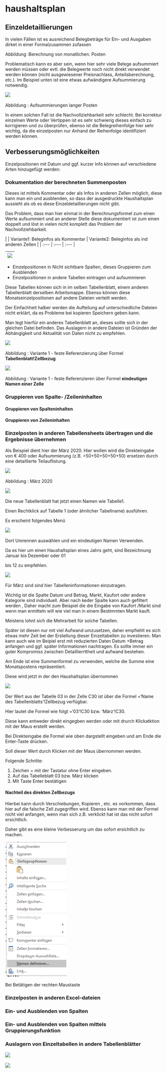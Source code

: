 # haushaltsplan

## Einzeldetaillierungen

In vielen Fällen ist es ausreichend Belegbeträge für Ein- und Ausgaben dirket in einer Formalzusammen zufassen

Abbildung :Berechnung von monatlichen. Posten

Problematisch kann es aber sein, wenn hier sehr viele Belege aufsummiert werden müssen oder evtl. die Belegwerte noch nicht direkt verwendet werden können \(nicht ausgewiesener Preisnachlass, Anteilsberechnung, etc.\). Im Beispiel unten ist eine etwas aufwändigere Aufsummierung notwendig.

![](https://github.com/UserVBAStuff/MyFirstRepo/tree/ff5af93104261383d6807e8b30c9005f199ce2b3/.gitbook/assets/1-1%20%281%29.png)

Abbildung : Aufsummierungen langer Posten

In einem solchen Fall ist die Nachvollziehbarkeit sehr schlecht. Bei korrektur einzelnen Werte oder Vertippen ist es sehr schwierig dieses einfach zu korrigieren und zu überprüfen, ebenso ist die Belegreihenfolge hier sehr wichtig, da die einzelposten nur Anhand der Reihenfolge identifiziert werden können.

## Verbesserungsmöglichkeiten

Einzelpositionen mit Datum und ggf. kurzer Info können auf verschiedene Arten hinzugefügt werden:

### Dokumentation der berechneten Summenposten

Dieses ist mittels Kommentar oder als Infos in anderen Zellen möglich, diese kann man ein und ausblenden, so dass der ausgedruckte Haushaltsplan aussieht als ob es diese Einzeldetaillierungen nicht gibt.

Das Problem, dass man hier einmal in der Berechnungsformel zum einen Werte aufsummiert und an anderer Stelle diese dokumentiert ist zum einen doppelt und löst in vielen nicht komplett das Problem der Nachvollziehbarkeit.

\| \| Variante1: Beleginfos als Kommentar \| Variante2: Beleginfos als ind anderen Zellen \| \| :--- \| :--- \| :--- \|

| ![](https://github.com/UserVBAStuff/MyFirstRepo/tree/ff5af93104261383d6807e8b30c9005f199ce2b3/.gitbook/assets/2-1%20%281%29.png) |
| :--- |


* Einzelpositionen in Nicht sichtbare Spalten, dieses Gruppieren zum Ausblenden
* Einzelpositionen in andere Tabellen eintragen und aufsummieren

Diese Tabellen können sich in im selben Tabellenblatt, einem anderen Tabellenblatt derselben Arbeitsmappe. Ebenso können diese Monatseinzelpositionen auf andere Dateien verteilt werden.

Der Einfachheit halber werden die Aufteilung auf unterschiedliche Dateien nicht erklärt, da es Probleme bei kopieren Speichern geben kann.

Man legt hierfür ein anderes Tabellenblatt an, dieses sollte sich in der gleichen Datei befinden. Das Auslagern in andere Dateien ist Gründen der Abhängigkeit und Aktualität von Daten nicht zu empfehlen.

![](https://github.com/UserVBAStuff/MyFirstRepo/tree/ff5af93104261383d6807e8b30c9005f199ce2b3/.gitbook/assets/5-1%20%281%29.png)

Abbildung : Variante 1 - feste Referenzierung über Formel **Tabellenblatt!Zellbezug**

![](https://github.com/UserVBAStuff/MyFirstRepo/tree/ff5af93104261383d6807e8b30c9005f199ce2b3/.gitbook/assets/6-1%20%281%29.png)

Abbildung : Variante 1 - feste Referenzieren über Formel **eindeutigen Namen einer Zelle**

### Gruppieren von Spalte- /Zeileninhalten

#### Gruppieren von Spalteninhalten

#### Gruppieren von Zeileninhalten

### Einzelposten in anderen Tabellensheets übertragen und die Ergebnisse übernehmen

Als Beispiel dient hier der März 2020. Hier wollen wird die Direkteingabe von € 400 oder Aufsummierung \(z.B. =50+50+50+50+50\) ersetzen durch eine detaillierte Teilauflistung.

![](https://github.com/UserVBAStuff/MyFirstRepo/tree/ff5af93104261383d6807e8b30c9005f199ce2b3/.gitbook/assets/7-1%20%281%29.png)

Abbildung : März 2020

![](https://github.com/UserVBAStuff/MyFirstRepo/tree/ff5af93104261383d6807e8b30c9005f199ce2b3/.gitbook/assets/8-1%20%281%29.png)

Die neue Tabellenblatt hat jetzt einen Namen wie Tabelle1.

Einen Rechtklick auf Tabelle 1 \(oder ähnlicher Tabellname\) ausführen.

Es erscheint folgendes Menü

![](https://github.com/UserVBAStuff/MyFirstRepo/tree/ff5af93104261383d6807e8b30c9005f199ce2b3/.gitbook/assets/10-1%20%281%29.png)

Dort Umrennen auswählen und ein eindeutigen Namen Verwenden.

Da es hier um einen Haushaltsplan eines Jahrs geht, sind Bezeichnung Januar bis Dezember oder 01

bis 12 zu empfehlen.

![](https://github.com/UserVBAStuff/MyFirstRepo/tree/ff5af93104261383d6807e8b30c9005f199ce2b3/.gitbook/assets/11-1%20%281%29.png)

Für März sind sind hier Tabelleninformationen einzutragen.

Wichtig ist die Spalte Datum und Betrag, Markt, Kaufort oder andere Kategorie sind individuell. Aber nach keder Spalte kann auch gefiltert werden , Daher macht zum Beispiel die die Eingabe von Kaufort /Markt sind wenn man ermitteln will wie viel man in einem Bestimmten Markt kauft.

Meistens lohnt sich die Mehrarbeit für solche Tabellen.

Später ist diesen nur mit viel Aufwand umzusetzen, daher empfiehlt es sich etwas mehr Zeit bei der Erstellung dieser Einzeltabellen zu investieren. Man kann auch wie im Beipiel erst mit reduzierten Daten Datum +Betrag anfangen und ggf. später Informationen nachtragen. Es sollte immer ein guter Kompromiss zwischen Detaillierrttheit und aufwand bestehen.

Am Ende ist eine Summenformel zu verwenden, welche die Summe eine Monatspostens repräsentiert.

Diese wird jetzt in der den Haushaltsplan übernommen

![](https://github.com/UserVBAStuff/MyFirstRepo/tree/ff5af93104261383d6807e8b30c9005f199ce2b3/.gitbook/assets/13-1%20%281%29.png)

Der Wert aus der Tabelle 03 in der Zelle C30 ist über die Formel =‘Name des Tabellenblatts’!Zellbezug verfügbar.

Hier lautet die Formel wie folgt =‘03‘!C30 bzw. ‘März‘!C30.

Diese kann entweder direkt eingegben werden oder mit drurch Klickatktion mit der Maus erstellt werden.

Bei Direkteingabe die Formel wie oben dargstellt eingeben und am Ende die Enter-Taste drücken.

Soll dieser Wert durch Klicken mit der Maus übernommen werden.

Folgende Schritte:

1. Zeichen = mit der Tastatur ohne Enter eingeben.
2. Auf das Tabelleblatt 03 bzw. März klicken
3. Mit Taste Enter bestätigen

#### Nachteil des direkten Zellbezugs

Hierbei kann durch Verschiebungen, Kopieren , etc. es vorkommen, dass hier auf die falsche Zell zugegriffen wird. Ebenso kann man mit der Formel nicht viel anfangen, wenn man sich z.B. verklickt hat ist das nicht sofort ersichtlich.

Daher gibt es eine kleine Verbesserung um das sofort ersichtlich zu machen.

![](../../.gitbook/assets/14%20%281%29.png)

Bei Betätigen der rechten Maustaste

### Einzelposten in anderen Excel-dateien

### Ein- und Ausblenden von Spalten

### Ein- und Ausblenden von Spalten mittels Gruppierungsfunktion

### Auslagern von Einzeltabellen in andere Tabellenblätter

![](https://github.com/UserVBAStuff/MyFirstRepo/tree/ff5af93104261383d6807e8b30c9005f199ce2b3/.gitbook/assets/15-1%20%281%29.png)

![](https://github.com/UserVBAStuff/MyFirstRepo/tree/ff5af93104261383d6807e8b30c9005f199ce2b3/.gitbook/assets/16-1%20%281%29.png)

